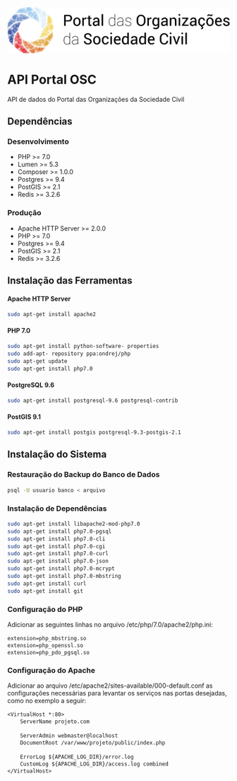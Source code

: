 ![alt tag](https://raw.githubusercontent.com/Plataformas-Cidadania/mapaosc/master/artefacts/design_grafico/Logotipo/PNG/Logotipo_portal.png)

API Portal OSC
=========
API de dados do Portal das Organizações da Sociedade Civil

Dependências
------------

### Desenvolvimento
- PHP >= 7.0
- Lumen >= 5.3
- Composer >= 1.0.0
- Postgres >= 9.4
- PostGIS >= 2.1
- Redis >= 3.2.6

### Produção
- Apache HTTP Server >= 2.0.0
- PHP >= 7.0
- Postgres >= 9.4
- PostGIS >= 2.1
- Redis >= 3.2.6

Instalação das Ferramentas
--------------------------

#### Apache HTTP Server

```sh
sudo apt-get install apache2
```

#### PHP 7.0

```sh
sudo apt-get install python-software- properties
sudo add-apt- repository ppa:ondrej/php
sudo apt-get update
sudo apt-get install php7.0
```

#### PostgreSQL 9.6

```sh
sudo apt-get install postgresql-9.6 postgresql-contrib
```

#### PostGIS 9.1

```sh
sudo apt-get install postgis postgresql-9.3-postgis-2.1
```

Instalação do Sistema
---------------------

### Restauração do Backup do Banco de Dados

```sh
psql -U usuario banco < arquivo
```

### Instalação de Dependências

```sh
sudo apt-get install libapache2-mod-php7.0
sudo apt-get install php7.0-pgsql
sudo apt-get install php7.0-cli
sudo apt-get install php7.0-cgi
sudo apt-get install php7.0-curl
sudo apt-get install php7.0-json
sudo apt-get install php7.0-mcrypt
sudo apt-get install php7.0-mbstring
sudo apt-get install curl
sudo apt-get install git
```

### Configuração do PHP

Adicionar as seguintes linhas no arquivo /etc/php/7.0/apache2/php.ini:

```
extension=php_mbstring.so
extension=php_openssl.so
extension=php_pdo_pgsql.so
```

### Configuração do Apache

Adicionar ao arquivo /etc/apache2/sites-available/000-default.conf as configurações necessárias para levantar os serviços nas portas desejadas, como no exemplo a seguir:

```
<VirtualHost *:80>
    ServerName projeto.com

    ServerAdmin webmaster@localhost
    DocumentRoot /var/www/projeto/public/index.php

    ErrorLog ${APACHE_LOG_DIR}/error.log
    CustomLog ${APACHE_LOG_DIR}/access.log combined
</VirtualHost>
```
